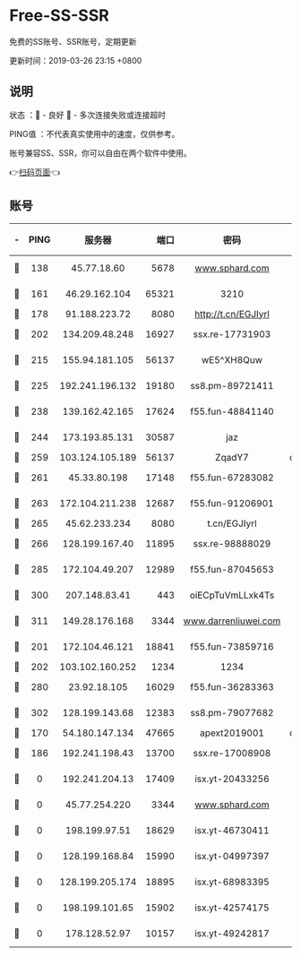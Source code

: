 # Free-SS-SSR

免费的SS账号、SSR账号，定期更新

更新时间：2019-03-26 23:15 +0800

## 说明

状态     ：🙂 - 良好 🙁 - 多次连接失败或连接超时

PING值   ：不代表真实使用中的速度，仅供参考。

账号兼容SS、SSR，你可以自由在两个软件中使用。

👉[扫码页面](https://liesauer.github.io/Free-SS-SSR/)👈

## 账号

|-|PING|服务器|端口|密码|加密方式|区域|
|:----:|:----:|:-----:|-----:|:----:|:----:|:----:|
|🙂|138|45.77.18.60|5678|www.sphard.com|aes-256-cfb|JP|
|🙂|161|46.29.162.104|65321|3210|aes-256-ctr|RU|
|🙂|178|91.188.223.72|8080|http://t.cn/EGJIyrl|rc4-md5|RU|
|🙂|202|134.209.48.248|16927|ssx.re-17731903|aes-256-cfb|US|
|🙂|215|155.94.181.105|56137|wE5^XH8Quw|aes-256-cfb|US|
|🙂|225|192.241.196.132|19180|ss8.pm-89721411|aes-256-cfb|US|
|🙂|238|139.162.42.165|17624|f55.fun-48841140|aes-256-cfb|SG|
|🙂|244|173.193.85.131|30587|jaz|aes-256-cfb|US|
|🙂|259|103.124.105.189|56137|ZqadY7|chacha20|US|
|🙂|261|45.33.80.198|17148|f55.fun-67283082|aes-256-cfb|US|
|🙂|263|172.104.211.238|12687|f55.fun-91206901|aes-256-cfb|US|
|🙂|265|45.62.233.234|8080|t.cn/EGJIyrl|rc4-md5|CA|
|🙂|266|128.199.167.40|11895|ssx.re-98888029|aes-256-cfb|SG|
|🙂|285|172.104.49.207|12989|f55.fun-87045653|aes-256-cfb|SG|
|🙂|300|207.148.83.41|443|oiECpTuVmLLxk4Ts|aes-256-cfb|AU|
|🙂|311|149.28.176.168|3344|www.darrenliuwei.com|aes-256-cfb|AU|
|🙂|201|172.104.46.121|18841|f55.fun-73859716|aes-256-cfb|SG|
|🙂|202|103.102.160.252|1234|1234|rc4-md5|JP|
|🙂|280|23.92.18.105|16029|f55.fun-36283363|aes-256-cfb|US|
|🙂|302|128.199.143.68|12383|ss8.pm-79077682|aes-256-cfb|SG|
|🙁|170|54.180.147.134|47665|apext2019001|chacha20|KR|
|🙁|186|192.241.198.43|13700|ssx.re-17008908|aes-256-cfb|US|
|🙁|0|192.241.204.13|17409|isx.yt-20433256|aes-256-cfb|US|
|🙁|0|45.77.254.220|3344|www.sphard.com|aes-256-cfb|SG|
|🙁|0|198.199.97.51|18629|isx.yt-46730411|aes-256-cfb|US|
|🙁|0|128.199.168.84|15990|isx.yt-04997397|aes-256-cfb|SG|
|🙁|0|128.199.205.174|18895|isx.yt-68983395|aes-256-cfb|SG|
|🙁|0|198.199.101.65|15902|isx.yt-42574175|aes-256-cfb|US|
|🙁|0|178.128.52.97|10157|isx.yt-49242817|aes-256-cfb|SG|
